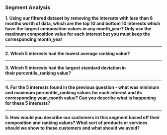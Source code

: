 ### Segment Analysis

**1. Using our filtered dataset by removing the interests with less than 6 months worth of data, which are the top 10 and bottom 10 interests which have the largest composition values in any month_year? Only use the maximum composition value for each interest but you must keep the corresponding month_year**

***

**2. Which 5 interests had the lowest average ranking value?**

***

**3. Which 5 interests had the largest standard deviation in their percentile_ranking value?**

***

**4. For the 5 interests found in the previous question - what was minimum and maximum percentile_ranking values for each interest and its corresponding year_month value? Can you describe what is happening for these 5 interests?**

***

**5. How would you describe our customers in this segment based off their composition and ranking values? What sort of products or services should we show to these customers and what should we avoid?**

